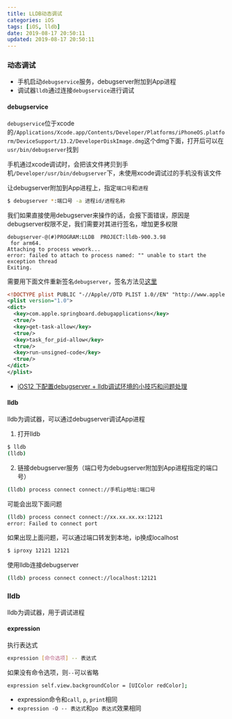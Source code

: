 ```yaml
---
title: LLDB动态调试
categories: iOS
tags: [iOS, lldb]
date: 2019-08-17 20:50:11
updated: 2019-08-17 20:50:11
---
```







### 动态调试
* 手机启动`debugservice`服务，debugserver附加到App进程
* 调试器`lldb`通过连接`debugservice`进行调试


#### debugservice
`debugservice`位于xcode的`/Applications/Xcode.app/Contents/Developer/Platforms/iPhoneOS.platform/DeviceSupport/13.2/DeveloperDiskImage.dmg`这个dmg下面，打开后可以在`usr/bin/debugserver`找到

手机通过xcode调试时，会把该文件拷贝到手机`/Developer/usr/bin/debugserver`下，未使用xcode调试过的手机没有该文件

让debugserver附加到App进程上，指定`端口号`和`进程`
```sh
$ debugserver *:端口号 -a 进程id/进程名称
```

我们如果直接使用debugserver来操作的话，会报下面错误，原因是debugserver权限不足，我们需要对其进行签名，增加更多权限
```
debugserver-@(#)PROGRAM:LLDB  PROJECT:lldb-900.3.98
 for arm64.
Attaching to process wework...
error: failed to attach to process named: "" unable to start the exception thread
Exiting.
```

需要用下面文件重新签名`debugserver`，签名方法见[这里](https://blog.bombox.org//2020-02-04/ios-entitlement/)
```xml
<!DOCTYPE plist PUBLIC "-//Apple//DTD PLIST 1.0//EN" "http://www.apple.com/DTDs/PropertyList-1.0.dtd">
<plist version="1.0">
<dict>
  <key>com.apple.springboard.debugapplications</key>
  <true/>
  <key>get-task-allow</key>
  <true/>
  <key>task_for_pid-allow</key>
  <true/>
  <key>run-unsigned-code</key>
  <true/>
</dict>
</plist>
```

- [iOS12 下配置debugserver + lldb调试环境的小技巧和问题处理](http://www.iosre.com/t/ios12-debugserver-lldb/14429)

#### lldb
lldb为调试器，可以通过debugserver调试App进程

1. 打开lldb
```sh
$ lldb 
(lldb) 
```
2. 链接debugserver服务（端口号为debugserver附加到App进程指定的端口号）
```sh
(lldb) process connect connect://手机ip地址:端口号
```

可能会出现下面问题
```sh
(lldb) process connect connect://xx.xx.xx.xx:12121
error: Failed to connect port
```

如果出现上面问题，可以通过端口转发到本地，ip换成localhost
```sh
$ iproxy 12121 12121
```
使用lldb连接debugserver
```sh
(lldb) process connect connect://localhost:12121
```

### lldb
lldb为调试器，用于调试进程

#### expression
执行表达式
```sh
expression [命令选项] -- 表达式
```
如果没有命令选项，则`--`可以省略

```sh
expression self.view.backgroundColor = [UIColor redColor];
```

* expression命令和`call`, `p`, `print`相同
* `expression -O -- 表达式`和`po 表达式`效果相同

